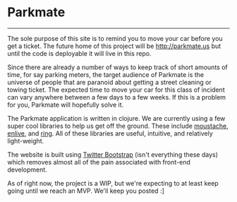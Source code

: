 Parkmate
========

--------

The sole purpose of this site is to remind you to move your car before you
get a ticket. The future home of this project will be http://parkmate.us
but until the code is deployable it will live in this repo.

Since there are already a number of ways to keep track of short amounts of
time, for say parking meters, the target audience of Parkmate is the
universe of people that are paranoid about getting a street cleaning or
towing ticket. The expected time to move your car for this class of incident
can vary anywhere between a few days to a few weeks. If this is a problem
for you, Parkmate will hopefully solve it.

The Parkmate application is written in clojure. We are currently using a
few super cool libraries to help us get off the ground. These include
[moustache](http://github.com/cgrand/moustache),
[enlive](http://github.com/cgrand/enlive), and
[ring](http://github.com/ring-clojure/ring). All of these
libraries are useful, intuitive, and relatively light-weight.

The website is built using
[Twitter Bootstrap](http://twitter.github.com/bootstrap/index.html) (isn't
everything these days) which removes almost all of the pain associated with
front-end development.

As of right now, the project is a WIP, but we're expecting to at least keep
going until we reach an MVP. We'll keep you posted :]
